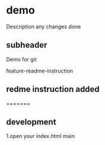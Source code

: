 # demo

Description any changes done

## subheader

Demo for git

feature-readme-instruction
## redme instruction added
=======

## development

1.open your index.html
 main
